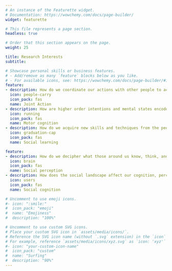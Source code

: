 ```yaml
---
# An instance of the Featurette widget.
# Documentation: https://wowchemy.com/docs/page-builder/
widget: featurette

# This file represents a page section.
headless: true

# Order that this section appears on the page.
weight: 25

title: Research Interests
subtitle:

# Showcase personal skills or business features.
# - Add/remove as many `feature` blocks below as you like.
# - For available icons, see: https://wowchemy.com/docs/page-builder/#icons
feature:
- description: How do we coordinate our actions with other people to achieve a joint goal?
  icon: people-carry
  icon_pack: fas
  name: Joint Action
- description: How are higher order intentions and mental states encoded and read out from movement kinematics?
  icon: running
  icon_pack: fas
  name: Motor cognition
- description: How do we acquire new skills and techniques from the people around us? 
  icon: graduation-cap
  icon_pack: fas
  name: Social learning

feature: 
- description: How do we decipher what those around us know, think, and feel?
  icon: brain
  icon_pack: fas
  name: Social perception
- description: How does the social landscape affect our cognition, perception, and action?
  icon: users
  icon_pack: fas
  name: Social cognition 

# Uncomment to use emoji icons.
#- icon: ":smile:"
#  icon_pack: "emoji"
#  name: "Emojiness"
#  description: "100%"  

# Uncomment to use custom SVG icons.
# Place your custom SVG icon in `assets/media/icons/`.
# Reference the SVG icon name (without `.svg` extension) in the `icon` field.
# For example, reference `assets/media/icons/xyz.svg` as `icon: 'xyz'`
#- icon: "your-custom-icon-name"
#  icon_pack: "custom"
#  name: "Surfing"
#  description: "90%"
---
```

